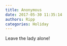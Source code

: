 ```yaml
---
title: Anonymous
date: 2017-05-30 11:35:14
authors: Ripp
categories: Holiday
---
```


 Leave the lady alone!